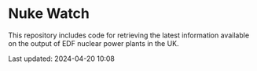 # Nuke Watch

This repository includes code for retrieving the latest information available on the output of EDF nuclear power plants in the UK.

Last updated: 2024-04-20 10:08
